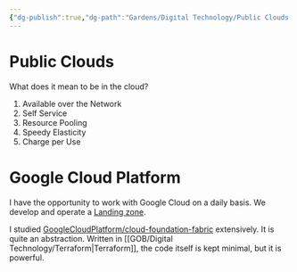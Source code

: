 ```yaml
---
{"dg-publish":true,"dg-path":"Gardens/Digital Technology/Public Clouds.md","permalink":"/gardens/digital-technology/public-clouds/","noteIcon":1}
---
```


# Public Clouds

What does it mean to be in the cloud?
1. Available over the Network
2. Self Service
3. Resource Pooling
4. Speedy Elasticity
5. Charge per Use

# Google Cloud Platform

I have the opportunity to work with Google Cloud on a daily basis. We develop and operate a [Landing zone](https://cloud.google.com/architecture/landing-zones). 

I studied [GoogleCloudPlatform/cloud-foundation-fabric](https://github.com/GoogleCloudPlatform/cloud-foundation-fabric) extensively. It is quite an abstraction. Written in [[GOB/Digital Technology/Terraform\|Terraform]], the code itself is kept minimal, but it is powerful.

